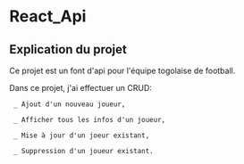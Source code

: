 # React_Api


## Explication du projet

Ce projet est un font d'api pour l'équipe togolaise de football. 

Dans ce projet, j'ai effectuer un CRUD:

```
 _ Ajout d'un nouveau joueur,
 
 _ Afficher tous les infos d'un joueur,
 
 _ Mise à jour d'un joeur existant,
 
 _ Suppression d'un joueur existant.
 
